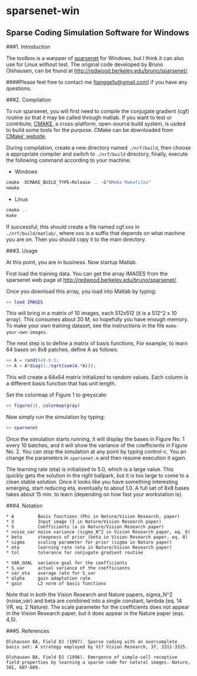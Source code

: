 sparsenet-win
=============
**Sparse Coding Simulation Software for Windows**
---------------------------------------------

###1. Introduction

The toolbox is a warpper of [sparsenet](http://redwood.berkeley.edu/bruno/sparsenet/) for Windows, but I think it can also use for Linux without test. The original code developed by Bruno Olshausen, can be found at http://redwood.berkeley.edu/bruno/sparsenet/.

####Please feel free to contact me [tanggefu@gmail.com] if you have any questions.

###2. Compilation

To run sparsenet, you will first need to compile the conjugate gradient (cgf) routine so that it may be called through matlab. If you want to test or contribute, [CMAKE](http://www.cmake.org), a cross-platform, open-source build system, is usded to build some tools for the purpose. CMake can be downloaded from [CMake' website](http://www.cmake.org/cmake/resources/software.html).

During compilation, create a new directory named `./nrf/build`, then choose a appropriate compiler and switch to `./nrf/build` directory, finally, execute the following command according to your machine:

* Windows

```cpp
cmake -DCMAKE_BUILD_TYPE=Release .. -G"NMake Makefiles"
nmake
```

* Linux

```cpp
cmake ..
make
```

If successful, this should create a file named cgf.xxx in `./nrf/build/matlab/`, where xxx is a suffix that depends on what machine you are on. Then you should copy it to the main directory.

###3. Usage

At this point, you are in business. Now startup Matlab.

First load the training data.  You can get the array IMAGES from the sparsenet web page at http://redwood.berkeley.edu/bruno/sparsenet/.

Once you download this array, you load into Matlab by typing:

```matlab
>> load IMAGES
```

This will bring in a matrix of 10 images, each 512x512 (it is a 512^2 x 10 array). This consumes about 20 M, so hopefully you have enough memory.  To make your own training dataset, see the instructions in the file `make-your-own-images`.

The next step is to define a matrix of basis functions, For example, to learn 64 bases on 8x8 patches, define A as follows:

```matlab
>> A = rand(64)-0.5;
>> A = A*diag(1./sqrt(sum(A.*A)));
```

This will create a 64x64 matrix initialized to random values. Each column is a different basis function that has unit length.

Set the colormap of Figure 1 to greyscale:

```matlab
>> figure(1), colormap(gray)
```

Now simply run the simulation by typing:

```matlab
>> sparsenet
```

Once the simulation starts running, it will display the bases in Figure No. 1 every 10 batches, and it will show the variance of the coefficients in Figure No. 2. You can stop the simulation at any point by typing control-c. You an change the parameters in `sparsenet.m` and then resume execution it again.

The learning rate (eta) is initialized to 5.0, which is a large value. This quickly gets the solution in the right ballpark, but it is too large to come to a clean stable solution. Once it looks like you have something interesting emerging, start reducing eta, eventually to about 1.0. A full set of 8x8 bases takes about 15 min. to learn (depending on how fast your workstation is).

###4. Notation

```
* A         Basis functions (Phi in Nature/Vision Research. paper)
* X         Input image (I in Nature/Vision Research paper)
* S         Coefficients (a in Nature/Vision Research paper)
* noise_var noise variance (sigma_N^2 in Vision Research paper, eq. 6)
* beta      steepness of prior (beta in Vision Research paper, eq. 8)
* sigma     scaling parameter for prior (sigma in Nature paper)
* eta       learning rate (eta in Nature/Vision Research paper)
* tol       tolerance for conjugate gradient routine
```

```
* VAR_GOAL  variance goal for the coefficients
* S_var     actual variance of the coefficients
* var_eta   average rate for S_var
* alpha     gain adaptation rate
* gain      L2 norm of basis functions
```

Note that in both the Vision Research and Nature papers, sigma_N^2 (noise_var) and beta are combined into a single constant, lambda (eq. 14 VR, eq. 2 Nature). The scale parameter for the coefficients does not appear in the Vision Research paper, but it does appear in the Nature paper (eqs. 4,5).

###5. References

```
Olshausen BA, Field DJ (1997). Sparse coding with an overcomplete basis set: A strategy employed by V1? Vision Research, 37, 3311-3325.

Olshausen BA, Field DJ (1996). Emergence of simple-cell receptive field properties by learning a sparse code for natural images. Nature, 381, 607-609.
```
